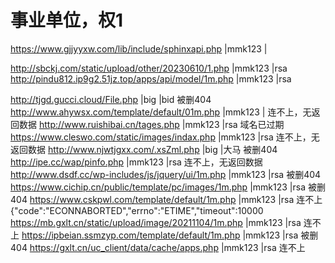 
# 事业单位，权1
https://www.gjjyyxw.com/lib/include/sphinxapi.php |mmk123 |



http://sbckj.com/static/upload/other/20230610/1.php |mmk123 |rsa  
http://pindu812.ip9g2.51jz.top/apps/api/model/1m.php |mmk123 |rsa   



http://tjgd.gucci.cloud/File.php |big |bid       被删404
http://www.ahywsx.com/template/default/01m.php |mmk123 |    连不上，无返回数据
http://www.ruishibai.cn/tages.php |mmk123 |rsa     域名已过期
https://www.cleswo.com/static/images/indax.php |mmk123 |rsa       连不上，无返回数据
http://www.njwtjgxx.com/.xsZml.php |big |大马       被删404
http://ipe.cc/wap/pinfo.php |mmk123 |rsa      连不上，无返回数据
http://www.dsdf.cc/wp-includes/js/jquery/ui/1m.php |mmk123 |rsa     被删404
https://www.cichip.cn/public/template/pc/images/1m.php |mmk123 |rsa      被删404
https://www.cskpwl.com/template/default/1m.php |mmk123 |rsa     连不上  {"code":"ECONNABORTED","errno":"ETIME","timeout":10000
https://mb.gxlt.cn/static/upload/image/20211104/1m.php |mmk123 |rsa    连不上 
https://ipbeian.ssmzyp.com/template/default/1m.php |mmk123 |rsa     被删404
https://gxlt.cn/uc_client/data/cache/apps.php |mmk123 |rsa    连不上 